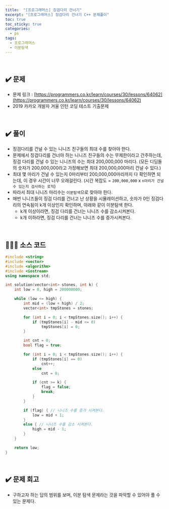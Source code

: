 ```yaml
---
title:  "[프로그래머스] 징검다리 건너기"
excerpt: "[프로그래머스] 징검다리 건너기 C++ 문제풀이"
toc: true
toc_sticky: true
categories:
  - ps
tags:
  - 프로그래머스
  - 이분탐색
---
```


<br>

## ✔️ 문제  

*  문제 링크 : [https://programmers.co.kr/learn/courses/30/lessons/64062](https://programmers.co.kr/learn/courses/30/lessons/64062)
*  2019 카카오 개발자 겨울 인턴 코딩 테스트 기출문제 

<br>

## ✔️ 풀이

* 징검다리를 건널 수 있는 니니즈 친구들의 최대 수를 찾아야 한다.
* 문제에서 징검다리를 건너야 하는 니니즈 친구들의 수는 무제한이라고 간주하는데, 징검 다리를 건널 수 있는 니니즈의 수는 최대 200,000,000 마리다. (모든 디딤돌의 숫자가 200,000,000라고 가정해보면 최대 200,000,000마리 건널 수 있다.)
* 최대 몇 마리가 건널 수 있는지 0마리부터 200,000,000마리까지 다 확인하면 되는데, 이 경우 시간이 너무 오래걸린다. (시간 복잡도 = `200,000,000` x `n마리가 건널 수 있는지 검사하는 로직`)
* 따라서 최대 니니즈 마리수는 `이분탐색`으로 찾아야 한다.
* 매번 니니즈들이 징검 다리를 건너고 난 상황을 시뮬레이션하고,  숫자가 0인 징검다리의 연속됨이 k개 이상인지 확인하며, 아래와 같이 이분탐색 한다.
  * k개 이상이라면, 징검 다리를 건너는 니니즈 수를 감소시켜본다.
  * k개 이하라면, 징검 다리를 건너는 니니즈 수를 증가시켜본다.

<br>

## 👨🏻‍💻 소스 코드

```cpp
#include <string>
#include <vector>
#include <algorithm>
#include <iostream>
using namespace std;

int solution(vector<int> stones, int k) {
	int low = 0, high = 200000000;

	while (low <= high) {
		int mid = (low + high) / 2;
		vector<int> tmpStones = stones;

		for (int i = 0; i < tmpStones.size(); i++) {
			if (tmpStones[i] - mid <= 0)
				tmpStones[i] = 0;
		}

		int cnt = 0;
		bool flag = true;

		for (int i = 0; i < tmpStones.size(); i++) {
			if (tmpStones[i] == 0)
				cnt++;
			else
				cnt = 0;

			if (cnt >= k) {
				flag = false;
				break;
			}
		}

		if (flag) { // 니니즈 수를 증가 시켜본다.
			low = mid + 1;
		}
		else { // 니니즈 수를 감소 시켜본다.
			high = mid - 1;
		}
	}

	return low;
}

```

<br>

## ✔️ 문제 회고

* 구하고자 하는 답의 범위를 보며, 이분 탐색 문제라는 것을 파악할 수 있어야 풀 수 있는 문제다.